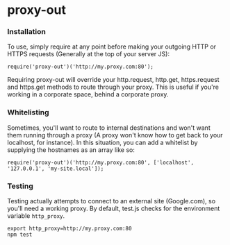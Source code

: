 proxy-out
=========

### Installation

To use, simply require at any point before making your outgoing HTTP or HTTPS requests (Generally at the top of your server JS):
```
require('proxy-out')('http://my.proxy.com:80');
```

Requiring proxy-out will override your http.request, http.get, https.request and https.get methods to route through your proxy. This is useful if you're working in a corporate space, behind a corporate proxy.

### Whitelisting

Sometimes, you'll want to route to internal destinations and won't want them running through a proxy (A proxy won't know how to get back to your localhost, for instance). In this situation, you can add a whitelist by supplying the hostnames as an array like so:

```
require('proxy-out')('http://my.proxy.com:80', ['localhost', '127.0.0.1', 'my-site.local']);
```

### Testing

Testing actually attempts to connect to an external site (Google.com), so you'll need a working proxy. By default, test.js checks for the environment variable `http_proxy`.

```
export http_proxy=http://my.proxy.com:80
npm test
```
